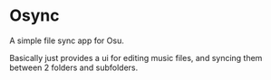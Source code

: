 # Osync
A simple file sync app for Osu.

Basically just provides a ui for editing music files, and syncing them between 2 folders and subfolders. 
